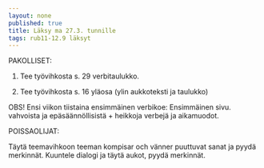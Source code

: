 ```yaml
---
layout: none
published: true
title: Läksy ma 27.3. tunnille
tags: rub11-12.9 läksyt
---
```

PAKOLLISET:

1. Tee työvihkosta s. 29 verbitaulukko.

2. Tee työvihkosta s. 16 yläosa (ylin aukkoteksti ja taulukko)

OBS! Ensi viikon tiistaina ensimmäinen verbikoe: Ensimmäinen sivu. vahvoista ja epäsäännöllisistä + heikkoja verbejä ja aikamuodot.

POISSAOLIJAT:

Täytä teemavihkoon teeman kompisar och vänner puuttuvat sanat ja pyydä merkinnät. Kuuntele dialogi ja täytä aukot, pyydä merkinnät. 